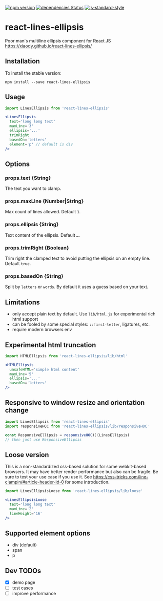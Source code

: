 [![npm version](https://badge.fury.io/js/react-lines-ellipsis.svg)](https://www.npmjs.com/package/react-lines-ellipsis)
[![dependencies Status](https://david-dm.org/xiaody/react-lines-ellipsis/status.svg)](https://david-dm.org/xiaody/react-lines-ellipsis)
[![js-standard-style](https://img.shields.io/badge/code%20style-standard-brightgreen.svg)](https://standardjs.com/)

# react-lines-ellipsis

Poor man's multiline ellipsis component for React.JS https://xiaody.github.io/react-lines-ellipsis/

## Installation

To install the stable version:

```
npm install --save react-lines-ellipsis
```

## Usage

```jsx
import LinesEllipsis from 'react-lines-ellipsis'

<LinesEllipsis
  text='long long text'
  maxLine='3'
  ellipsis='...'
  trimRight
  basedOn='letters'
  element='p' // default is div
/>
```

## Options

### props.text {String}

The text you want to clamp.

### props.maxLine {Number|String}

Max count of lines allowed. Default `1`.

### props.ellipsis {String}

Text content of the ellipsis. Default `…`.

### props.trimRight {Boolean}

Trim right the clamped text to avoid putting the ellipsis on an empty line. Default `true`.

### props.basedOn {String}

Split by `letters` or `words`. By default it uses a guess based on your text.

## Limitations

- only accept plain text by default. Use `lib/html.js` for experimental rich html support
- can be fooled by some special styles: `::first-letter`, ligatures, etc.
- require modern browsers env

## Experimental html truncation

```jsx
import HTMLEllipsis from 'react-lines-ellipsis/lib/html'

<HTMLEllipsis
  unsafeHTML='simple html content'
  maxLine='5'
  ellipsis='...'
  basedOn='letters'
/>
```

## Responsive to window resize and orientation change
```js
import LinesEllipsis from 'react-lines-ellipsis'
import responsiveHOC from 'react-lines-ellipsis/lib/responsiveHOC'

const ResponsiveEllipsis = responsiveHOC()(LinesEllipsis)
// then just use ResponsiveEllipsis
```

## Loose version

This is a non-standardized css-based solution for some webkit-based browsers.
It may have better render performance but also can be fragile.
Be sure to test your use case if you use it.
See https://css-tricks.com/line-clampin/#article-header-id-0 for some introduction.

```jsx
import LinesEllipsisLoose from 'react-lines-ellipsis/lib/loose'

<LinesEllipsisLoose
  text='long long text'
  maxLine='2'
  lineHeight='16'
/>
```

## Supported element options
- div (default)
- span
- p

## Dev TODOs

- [x] demo page
- [ ] test cases
- [ ] improve performance

